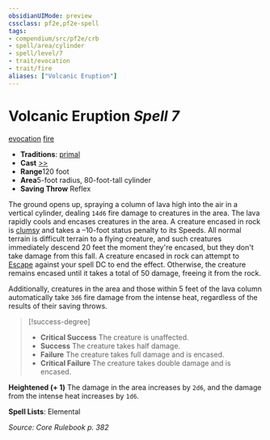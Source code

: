 ```yaml
---
obsidianUIMode: preview
cssclass: pf2e,pf2e-spell
tags:
- compendium/src/pf2e/crb
- spell/area/cylinder
- spell/level/7
- trait/evocation
- trait/fire
aliases: ["Volcanic Eruption"]
---
```

# Volcanic Eruption *Spell 7*   
[evocation](../../Rules/traits/evocation.md)  [fire](../../Rules/traits/fire.md)  

- **Traditions**: [primal](../../Rules/traits/primal.md)
- **Cast** [>>](../../Rules/core-rulebook/chapter-9-playing-the-game.md#Actions "Two-Action") 
- **Range**120 foot
- **Area**5-foot radius, 80-foot-tall cylinder
- **Saving Throw** Reflex

The ground opens up, spraying a column of lava high into the air in a vertical cylinder, dealing `14d6` fire damage to creatures in the area. The lava rapidly cools and encases creatures in the area. A creature encased in rock is [clumsy](../../Rules/conditions.md#Clumsy) and takes a –10-foot status penalty to its Speeds. All normal terrain is difficult terrain to a flying creature, and such creatures immediately descend 20 feet the moment they're encased, but they don't take damage from this fall. A creature encased in rock can attempt to [Escape](../../Rules/actions/escape.md) against your spell DC to end the effect. Otherwise, the creature remains encased until it takes a total of 50 damage, freeing it from the rock.

Additionally, creatures in the area and those within 5 feet of the lava column automatically take `3d6` fire damage from the intense heat, regardless of the results of their saving throws.

> [!success-degree] 
> - **Critical Success** The creature is unaffected.
> - **Success** The creature takes half damage.
> - **Failure** The creature takes full damage and is encased.
> - **Critical Failure** The creature takes double damage and is encased.

**Heightened (+ 1)** The damage in the area increases by `2d6`, and the damage from the intense heat increases by `1d6`.

**Spell Lists**: Elemental

*Source: Core Rulebook p. 382*